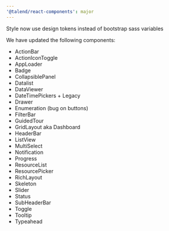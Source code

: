 ```yaml
---
'@talend/react-components': major
---
```


Style now use design tokens instead of bootstrap sass variables

We have updated the following components:

* ActionBar
* ActionIconToggle
* AppLoader
* Badge
* CollapsiblePanel
* Datalist
* DataViewer
* DateTimePickers + Legacy
* Drawer
* Enumeration (bug on buttons)
* FilterBar
* GuidedTour
* GridLayout aka Dashboard
* HeaderBar
* ListView
* MultiSelect
* Notification
* Progress
* ResourceList
* ResourcePicker
* RichLayout
* Skeleton
* Slider
* Status
* SubHeaderBar
* Toggle
* Tooltip
* Typeahead